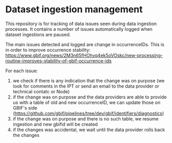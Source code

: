 # Dataset ingestion management

This repository is for tracking of data issues seen during data ingestion processes. It contains a number of issues automatically logged when dataset ingestions are paused.

The main issues detected and logged are change in occurrenceIDs. This is in order to improve occurrence stability: https://www.gbif.org/news/2M3n65fHOhvq4ek5oVOskc/new-processing-routine-improves-stability-of-gbif-occurrence-ids

For each issue:
 1. we check if there is any indication that the change was on purpose (we look for comments in the IPT or send an email to the data provider or technical contatc or Node)
 2. if the change was on purpose and the data providers are able to provide us with a table of old and new occurrenceID, we can update those on GBIF's side (https://github.com/gbif/pipelines/tree/dev/gbif/identifiers/diagnostics)
 3. if the change was on purpose and there is no such table, we resume ingestion and new gbifid will be created
 4. if the changes was accidental, we wait until the data provider rolls back the changes
